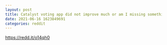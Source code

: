 ```yaml
--- 
layout: post 
title: Catalyst voting app did not improve much or am I missing something? 
date: 2021-06-16 1623849691 
categories: reddit 
--- 
```

https://redd.it/o14qh0